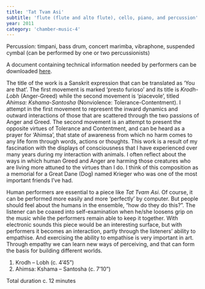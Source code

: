 ```yaml
---
title: 'Tat Tvam Asi'
subtitle: 'flute (flute and alto flute), cello, piano, and percussion'
year: 2011
category: 'chamber-music-4'
---
```


Percussion: timpani, bass drum, concert marimba, vibraphone, suspended cymbal (can be performed by one or two percussionists)

A document containing technical information needed by performers can be downloaded [here](/assets/Tat-Tvam-Asi_COMMENTS.pdf).

The title of the work is a Sanskrit expression that can be translated as ‘You are that’. The first movement is marked ‘presto furioso’ and its title is *Krodh-Lobh* (Anger-Greed) while the second movement is ‘piacevole’, titled *Ahimsa: Kshama-Santosha* (Nonviolence: Tolerance-Contentment). I attempt in the first movement to represent the inward dynamics and outward interactions of those that are scattered through the two passions of Anger and Greed. The second movement is an attempt to present the opposite virtues of Tolerance and Contentment, and can be heard as a prayer for ‘Ahimsa’, that state of awareness from which no harm comes to any life form through words, actions or thoughts. This work is a result of my fascination with the displays of consciousness that I have experienced over many years during my interaction with animals. I often reflect about the ways in which human Greed and Anger are harming those creatures who are living more attuned to the virtues than I do. I think of this composition as a memorial for a Great Dane (Dog) named Krieger who was one of the most important friends I’ve had.

Human performers are essential to a piece like *Tat Tvam Asi*. Of course, it can be performed more easily and more ‘perfectly’ by computer. But people should feel about the humans in the ensemble, “how do they do this?”. The listener can be coaxed into self-examination when he/she loosens grip on the music while the performers remain able to keep it together. With electronic sounds this piece would be an interesting surface, but with performers it becomes an interaction, partly through the listeners’ ability to empathise. And exercising the ability to empathise is very important in art. Through empathy we can learn new ways of perceiving, and that can form the basis for building different worlds.

1. Krodh – Lobh (c. 4’45”)
2. Ahimsa: Kshama – Santosha (c. 7’10”)

Total duration c. 12 minutes
